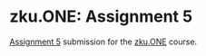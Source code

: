 # zku.ONE: Assignment 5

[Assignment 5](https://zku.one/course-schedule/assignment-5) submission for the [zku.ONE](https://zku.one/) course.